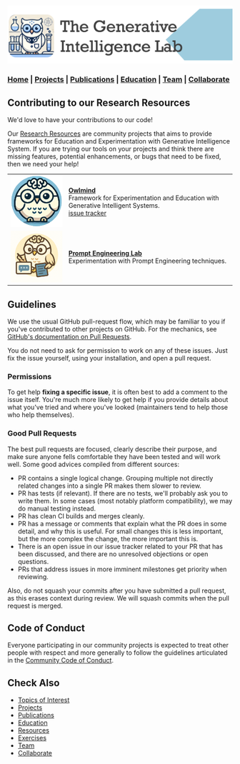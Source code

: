 ![GenI-Lab Banner](./images/genilab-banner.png)

### [Home](./index.md) | [Projects](./projects.md) | [Publications](./knowledge.md) | [Education](./knowledge.md#education) | [Team](./people.html) | [Collaborate](./collaborate.md)


## Contributing to our Research Resources

We'd love to have your contributions to our code!

Our [Research Resources](./projects.md#resources) are community projects that aims to provide frameworks for Education and Experimentation with Generative Intelligence System. If you are trying our tools on your projects and think there are missing features, potential enhancements, or bugs that need to be fixed, then we need your help!


| | | 
| :-: | :- | 
| ![](./images/docs/owlmind-icon.png) | [**Owlmind**](https://github.com/genilab-fau/owlmind) <br/> Framework for Experimentation and Education with Generative Intelligent Systems. <br/> [issue tracker](https://github.com/genilab-fau/owlmind/issues) |
| ![](./images/docs/prompt-icon.png) | [**Prompt Engineering Lab**](https://github.com/genilab-fau/prompt-eng) <br/> Experimentation with Prompt Engineering techniques. | 
 



## Guidelines

We use the usual GitHub pull-request flow, which may be familiar to you if you've contributed to other projects on GitHub. For the mechanics,
see [GitHub's documentation on Pull Requests](https://help.github.com/articles/using-pull-requests/).

You do not need to ask for permission to work on any of these issues. Just fix the issue yourself, using your installation, and open a pull request.

### Permissions 

To get help **fixing a specific issue**, it is often best to add a comment to the issue itself. You're much more likely to get help if you provide details about what you've tried and where you've looked (maintainers tend to help those who help themselves). 

### Good Pull Requests

The best pull requests are focused, clearly describe their purpose, and make sure
anyone fells comfortable they have been tested and will work well. 
Some good advices compiled from different sources:

* PR contains a single logical change. Grouping multiple not directly related changes 
into a single PR makes them slower to review.
* PR has tests (if relevant). If there are no tests, we'll probably ask you to write them. 
In some cases (most notably platform compatibility), we may do manual testing instead.
* PR has clean CI builds and merges cleanly.
* PR has a message or comments that explain what the PR does in some detail, and why this 
is useful. For small changes this is less important, but the more complex the change, 
the more important this is.
* There is an open issue in our issue tracker related to your PR that has been discussed, and there are no unresolved objections or open questions. 
* PRs that address issues in more imminent milestones get priority when reviewing.

Also, do not squash your commits after you have submitted a pull request, as this
erases context during review. We will squash commits when the pull request is merged.

## Code of Conduct

Everyone participating in our community projects is expected to treat other people with respect and more generally to follow the guidelines articulated in the [Community Code of Conduct](https://www.python.org/psf/codeofconduct/).

## Check Also

* [Topics of Interest](./projects.md#topics-of-interest)
* [Projects](./projects.md)
* [Publications](./knowledge.md#publications)
* [Education](./knowledge.md#education)
* [Resources](./projects.md#resources)
* [Exercises](./exercises.md)
* [Team](./people.html)
* [Collaborate](./collaborate.md)


 
